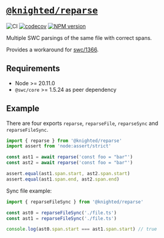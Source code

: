 # [`@knighted/reparse`](https://www.npmjs.com/package/@knighted/reparse)

![CI](https://github.com/knightedcodemonkey/reparse/actions/workflows/ci.yml/badge.svg)
[![codecov](https://codecov.io/gh/knightedcodemonkey/reparse/graph/badge.svg?token=YCGi65lsmO)](https://codecov.io/gh/knightedcodemonkey/reparse)
[![NPM version](https://img.shields.io/npm/v/@knighted/reparse.svg)](https://www.npmjs.com/package/@knighted/reparse)

Multiple SWC parsings of the same file with correct spans.

Provides a workaround for [swc/1366](https://github.com/swc-project/swc/issues/1366).

## Requirements

- Node >= 20.11.0
- `@swc/core` >= 1.5.24 as peer dependency

## Example

There are four exports `reparse`, `reparseFile`, `reparseSync` and `reparseFileSync`.

```js
import { reparse } from '@knighted/reparse'
import assert from 'node:assert/strict'

const ast1 = await reparse('const foo = "bar"')
const ast2 = await reparse('const foo = "bar"')

assert.equal(ast1.span.start, ast2.span.start)
assert.equal(ast1.span.end, ast2.span.end)
```

Sync file example:

```js
import { reparseFileSync } from '@knighted/reparse'

const ast0 = reparseFileSync('./file.ts')
const ast1 = reparseFileSync('./file.ts')

console.log(ast0.span.start === ast1.span.start) // true
```
